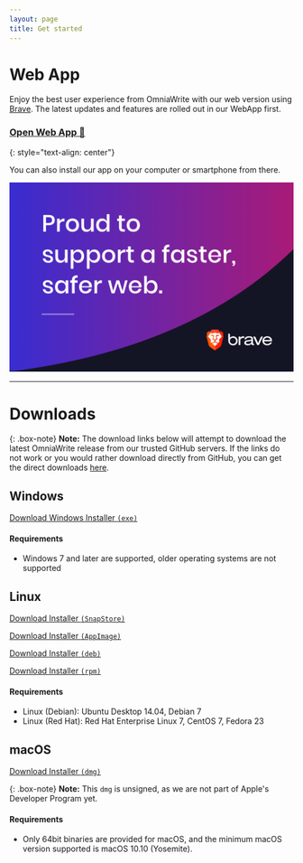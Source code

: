 ```yaml
---
layout: page
title: Get started
---
```


# Web App
Enjoy the best user experience from OmniaWrite with our web version using [Brave](https://brave.com/omn734). The latest updates and features are rolled out in our WebApp first.

### [Open Web App 🚀](https://app.omniawrite.com)
{: style="text-align: center"}

You can also install our app on your computer or smartphone from there.

[![Brave Browser](/assets/img/brave-browser.png)](https://brave.com/omn734)

<hr />

# Downloads

{: .box-note}
**Note:** The download links below will attempt to download the latest OmniaWrite release from our trusted GitHub servers. If the links do not work or you would rather download directly from GitHub, you can get the direct downloads [here](https://github.com/TorstenDittmann/OmniaWrite/releases).

## Windows
[Download Windows Installer `(exe)`](https://external.omniawrite.com/download/windows)

#### Requirements
- Windows 7 and later are supported, older operating systems are not supported

## Linux
[Download Installer `(SnapStore)`](https://snapcraft.io/omniawrite)

[Download Installer `(AppImage)`](https://external.omniawrite.com/download/appimage)

[Download Installer `(deb)`](https://external.omniawrite.com/download/deb)

[Download Installer `(rpm)`](https://external.omniawrite.com/download/rpm)

#### Requirements
- Linux (Debian): Ubuntu Desktop 14.04, Debian 7
- Linux (Red Hat): Red Hat Enterprise Linux 7, CentOS 7, Fedora 23

## macOS
[Download Installer `(dmg)`](https://external.omniawrite.com/download/dmg)

{: .box-note}
**Note:** This `dmg` is unsigned, as we are not part of Apple's Developer Program yet.

#### Requirements
- Only 64bit binaries are provided for macOS, and the minimum macOS version supported is macOS 10.10 (Yosemite).


